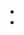 - [](https://trello-attachments.s3.amazonaws.com/609f0c22a2a4758c82203f99/60cec00bc92da61ee201a356/62bb90d650392404a852b13a962b4549/image.png)
-